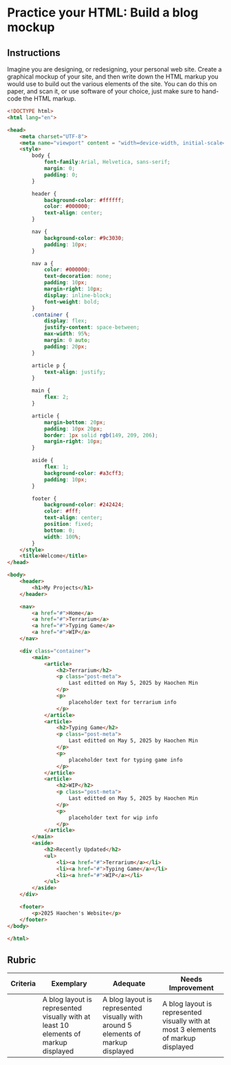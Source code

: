 # Practice your HTML: Build a blog mockup

## Instructions

Imagine you are designing, or redesigning, your personal web site. Create a graphical mockup of your site, and then write down the HTML markup you would use to build out the various elements of the site. You can do this on paper, and scan it, or use software of your choice, just make sure to hand-code the HTML markup.

```html
<!DOCTYPE html>
<html lang="en">

<head>
    <meta charset="UTF-8">
    <meta name="viewport" content = "width=device-width, initial-scale=1.0">
    <style>
        body {
            font-family:Arial, Helvetica, sans-serif;
            margin: 0;
            padding: 0;
        }

        header {
            background-color: #ffffff;
            color: #000000;
            text-align: center;
        }

        nav {
            background-color: #9c3030;
            padding: 10px;
        }

        nav a {
            color: #000000;
            text-decoration: none;
            padding: 10px;
            margin-right: 10px;
            display: inline-block;
            font-weight: bold;
        }
        .container { 
			display: flex; 
			justify-content: space-between; 
			max-width: 95%; 
			margin: 0 auto; 
			padding: 20px; 
		} 

		article p { 
			text-align: justify; 
		} 

		main { 
			flex: 2; 
		} 

		article { 
			margin-bottom: 20px; 
			padding: 10px 20px; 
			border: 1px solid rgb(149, 209, 206); 
			margin-right: 10px; 
		} 

		aside { 
			flex: 1; 
			background-color: #a3cff3; 
			padding: 10px; 
		} 

		footer { 
			background-color: #242424; 
			color: #fff; 
			text-align: center; 
			position: fixed; 
			bottom: 0; 
			width: 100%; 
		} 
    </style>
    <title>Welcome</title>
</head>

<body>
    <header>
        <h1>My Projects</h1>
    </header>

    <nav>
        <a href="#">Home</a>
        <a href="#">Terrarium</a>
        <a href="#">Typing Game</a>
        <a href="#">WIP</a>
    </nav>

    <div class="container">
        <main>
            <article>
                <h2>Terrarium</h2>
                <p class="post-meta">
                    Last editted on May 5, 2025 by Haochen Min
                </p>
                <p>
                    placeholder text for terrarium info
                </p>
            </article>
            <article>
                <h2>Typing Game</h2>
                <p class="post-meta">
                    Last editted on May 5, 2025 by Haochen Min
                </p>
                <p>
                    placeholder text for typing game info
                </p>
            </article>
            <article>
                <h2>WIP</h2>
                <p class="post-meta">
                    Last editted on May 5, 2025 by Haochen Min
                </p>
                <p>
                    placeholder text for wip info
                </p>
            </article>
        </main>
        <aside>
            <h2>Recently Updated</h2>
            <ul>
                <li><a href="#">Terrarium</a></li>
                <li><a href="#">Typing Game</a></li>
                <li><a href="#">WIP</a></li>
            </ul>
        </aside>
    </div>

    <footer>
        <p>2025 Haochen's Website</p>
    </footer>
</body>

</html>
```

## Rubric

| Criteria | Exemplary                                                                           | Adequate                                                                         | Needs Improvement                                                                 |
| -------- | ----------------------------------------------------------------------------------- | -------------------------------------------------------------------------------- | --------------------------------------------------------------------------------- |
|          | A blog layout is represented visually with at least 10 elements of markup displayed | A blog layout is represented visually with around 5 elements of markup displayed | A blog layout is represented visually with at most 3 elements of markup displayed |
